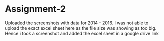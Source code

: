 # Assignment-2


Uploaded the screenshots with data for 2014 - 2016. I was not able to upload the exact excel sheet here as the file size was showing as too big. Hence i took a screenshot and added the excel sheet in a google drive link
